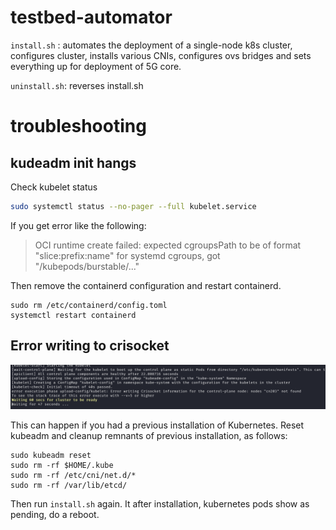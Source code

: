 # testbed-automator
`install.sh` : automates the deployment of a single-node k8s cluster, configures cluster, installs various CNIs, configures ovs bridges and sets everything up for deployment of 5G core.

`uninstall.sh`: reverses install.sh

# troubleshooting

## kudeadm init hangs

Check kubelet status
```bash
sudo systemctl status --no-pager --full kubelet.service
```

If you get error like the following:

> OCI runtime create failed: expected cgroupsPath to be of format \"slice:prefix:name\" for systemd cgroups, got \"/kubepods/burstable/..."

Then remove the containerd configuration and restart containerd.

```
sudo rm /etc/containerd/config.toml
systemctl restart containerd
```

## Error writing to crisocket
![](images/error-crisocket.png)

This can happen if you had a previous installation of Kubernetes.
Reset kubeadm and cleanup remnants of previous installation, as follows:
```
sudo kubeadm reset
sudo rm -rf $HOME/.kube
sudo rm -rf /etc/cni/net.d/*
sudo rm -rf /var/lib/etcd/
```
Then run `install.sh` again. It after installation, kubernetes pods show as pending, do a reboot.
